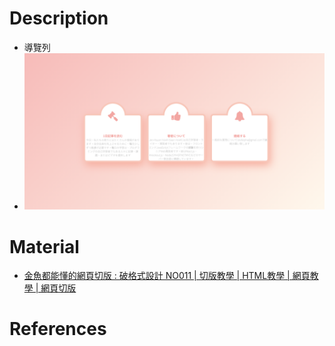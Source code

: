 # Description
* 導覽列
* ![Preview](https://raw.githubusercontent.com/JenHsuan/web-layout-practice/master/break/preview/preview.png)

# Material
* [金魚都能懂的網頁切版 : 破格式設計 NO011 | 切版教學 | HTML教學 | 網頁教學 | 網頁切版](https://www.youtube.com/watch?v=l-sQNXNrw3s&t=7s)

# References

